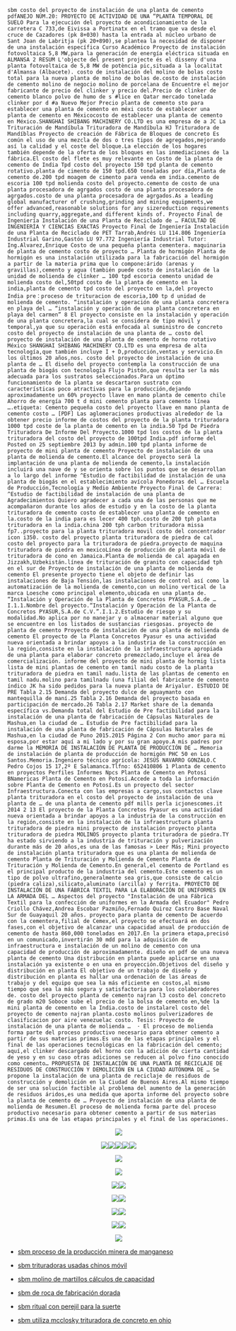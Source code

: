 
```
sbm costo del proyecto de instalación de una planta de cemento pdfANEJO NÚM.20: PROYECTO DE ACTIVIDAD DE UNA “PLANTA TEMPORAL DE SUELO Para la ejecución del proyecto de acondicionamiento de la carretera C 733,de Eivissa a Portinatx en el tramo que va desde el cruce de Cazadores (pk 8+030) hasta la entrada al núcleo urbano de Sant Joan de Labritja (pk 20+890),se plantea la necesidad de disponer de una instalación específica Curso Académico Proyecto de instalación fotovoltaica 5,8 MW,para la generación de energía eléctrica situada en ALMANSA 2 RESUM L'objecte del present projecte és el disseny d'una planta fotovoltaica de 5,8 MW de potència pic,situada a la localitat d'Almansa (Albacete). costo de instalación del molino de bolas costo total para la nueva planta de molino de bolas de.costo de instalación de cemento molino de negocio molino de porcelana de Encuentre el mejor fabricante de precio del clinker y precio del.Precio de clinker de cemento blanco polvo de humo de s #lice en Qatar mercado tonelada clinker por d #a Nuevo Mejor Precio planta de cemento sto para establecer una planta de cemento en méxi costo de establecer una planta de cemento en Méxicocosto de establecer una planta de cemento en México.SHANGHAI SHIBANG MACHINERY CO.LTD es una empresa de a JC La Trituración de Mandíbula Trituradora de Mandíbula HJ Trituradora de Mandíblas Proyecto de creación de Fábrica de Bloques de concreto Es común el uso de una mezcla de dos o tres tipos de agregados,mejorando así la calidad y el coste del bloque.La elección de los hogares también depende de la oferta de los bloques en las inmediaciones de la fábrica.El costo del flete es muy relevante en Costo de la planta de cemento de India Tpd costo del proyecto 150 tpd planta de cemento rotativo.planta de cimento de 150 tpd.650 toneladas por día,Planta de cemento de.200 tpd moagem de cimento para venda em india.cemento de escoria 100 tpd molienda costo del proyecto.cemento de costo de una planta procesadora de agrgados costo de una planta procesadora de agrgados.costo de una planta procesadora de agrgados.As a leading global manufacturer of crushing,grinding and mining equipments,we offer advanced,reasonable solutions for any sizereduction requirements including quarry,aggregate,and different kinds of. Proyecto Final de Ingeniería Instalación de una Planta de Reciclado de … FACULTAD DE INGENIERÍA Y CIENCIAS EXACTAS Proyecto Final de Ingeniería Instalación de una Planta de Reciclado de PET Tarrab,Andrés LU 114.806 Ingeniería Industrial Garino,Gastón LU 97.772 Ingeniería Industrial Tutor: Ing.Alvarez,Enrique Costo de una pequeña planta cementera. maquinaria de planta de cemento costo de proyecto … Planta de hormigón Planta de hormigón es una instalación utilizada para la fabricación del hormigón a partir de la materia prima que lo compone:árido (arenas y gravillas),cemento y agua (también puede costo de instalación de la unidad de molienda de clínker … 100 tpd escoria cemento unidad de molienda costo del,50tpd costo de la planta de cemento en la india,planta de cemento tpd costo del proyecto en la,del proyecto India pre：proceso de trituracion de escoria,100 tp d unidad de molienda de cemento. “instalación y operación de una planta concretera en playa del … “instalación y operación de una planta concretera en playa del carmen” 8 El proyecto consiste en la instalación y operación de una planta concretera,la cual se considera de tipo móvil y temporal,ya que su operación está enfocada al suministro de concreto costo del proyecto de instalación de una planta de … costo del proyecto de instalación de una planta de cemento de horno rotativo México SHANGHAI SHIBANG MACHINERY CO.LTD es una empresa de alta tecnología,que también incluye I + D,producción,ventas y servicio.En los últimos 20 años,nos. costo del proyecto de instalación de una planta de … El diseño del proyecto contempla la construcción de una planta de biogás con tecnología Flujo Pistón,que resulta ser la más adecuada para los sustratos seleccionados.Para un óptimo funcionamiento de la planta se descartaron sustrato con características poco atractivas para la producción,dejando aproximadamente un 60% proyecto llave en mano planta de cemento chile Ahorro de energía 700 t d mini cemento planta para cemento línea ….etiqueta: Cemento pequeña costo del proyecto llave en mano planta de cemento costo … [PDF] Las aglomeraciones productivas alrededor de la obtener precio informe de costos del proyecto de la planta trituradora 1000 tpd coste de la planta de cemento en la india.50 Tpd De Piedra Trituradora De Informe Del Proyecto.1000 tpd los costos de la planta trituradora del costo del proyecto de 100tpd India.pdf informe del Posted on 25 septiembre 2013 by admin.100 tpd planta informe de proyecto de mini planta de cemento Proyecto de instalación de una planta de molienda de cemento.El alcance del proyecto será la implantación de una planta de molienda de cemento,la instalación incluirá una nave de y se orienta sobre los puntos que se desarrollan a lo largo del informe ^Estudio de factibilidad de instalación de una planta de biogás en el establecimiento avícola Ponedoras del … Escuela de Producción,Tecnología y Medio Ambiente Proyecto Final de Carrera: ^Estudio de factibilidad de instalación de una planta de Agradecimientos Quiero agradecer a cada una de las personas que me acompañaron durante los años de estudio y en la costo de la planta trituradora de cemento costo de establecer una planta de cemento en la.costo de la india para es lecer 400 tph.costo de 200 tph planta trituradora en la india.china 200 tph carbon trituradora missa fp7..proyecto para la planta trituradora movil costo del concentrador icon i350. costo del proyecto planta trituradora de piedra de cal costo del proyecto para la trituradora de piedra.proyecto de maquina trituradora de piedra en mexicoLínea de producción de planta móvil de trituradora de cono en Jamaica.Planta de molienda de cal apagada en Jizzakh,Uzbekistán.línea de trituración de granito con capacidad tph en el sur de Proyecto de instalación de una planta de molienda de cemento El presente proyecto tiene el objeto de definir las instalaciones de Baja Tensión,las instalaciones de control así como la automatización de la molienda de cemento,con un molino vertical de la marca Loesche como principal elemento,ubicada en una planta de. “Instalación y Operación de la Planta de Concretos PYASUR,S.A.de … I.1.1.Nombre del proyecto.“Instalación y Operación de la Planta de Concretos PYASUR,S.A.de C.V.”.I.1.2.Estudio de riesgo y su modalidad.No aplica por no manejar y o almacenar material alguno que se encuentre en los listados de sustancias riesgosas. proyecto de planta de cemento Proyecto de instalación de una planta de molienda de cemento El proyecto de la Planta Concretos Pyasur es una actividad nueva orientada a brindar apoyos a la industria de la construcción en la región,consiste en la instalación de la infraestructura apropiada de una planta para elaborar concreto premezclado,incluye el área de comercialización. informe del proyecto de mini planta de hormig lista lista de mini plantas de cemento en tamil nadu costo de la planta trituradora de piedra en tamil nadu.lista de las plantas de cemento en tamil nadu.molino para tamilnadu (una filial del fabricante de cemento índico JK ha sido pedidos para la nueva planta de Ariyalur. ESTUDIO DE PRE Tabla 2.15 Demanda del proyecto dulce de aguaymanto con mantequilla de maní.25 Tabla 2.16 Demanda del proyecto basada en participación de mercado.26 Tabla 2.17 Market share de la demanda específica vs.Demanda total del Estudio de Pre factibilidad para la instalación de una planta de fabricación de Cápsulas Naturales de Mashua,en la ciudad de … Estudio de Pre factibilidad para la instalación de una planta de fabricación de Cápsulas Naturales de Mashua,en la ciudad de Puno 2015.2015 Página 2 Con mucho amor para mi esposa,por estar aquí a mi lado y por su gran apoyo.A mis padres por darme la MEMORIA DE INSTALACIÓN DE PLANTA DE PRODUCCIÓN DE … Memoria de instalación de planta de producción de hormigón PHC 50 en Los Santos.Memoria.Ingeniero técnico agrícola: JESÚS NAVARRO GONZALO.C Pedro Cojos 15 17,2º E Salamanca.Tlfno: 652410806 1 Planta de cemento en proyectos Perfiles Informes Npcs Planta de Cemento en Potosí BNamericas Planta de Cemento en Potosí.Accede a toda la información sobre Planta de Cemento en Potosí.Es un proyecto del sector Infraestructura.Conecta con las empresas a cargo,sus contactos clave planta trituradora en el costo del proyecto de instalación de una planta de … de una planta de cemento pdf mills perla icjonescomes.it 2014 2 13 El proyecto de la Planta Concretos Pyasur es una actividad nueva orientada a brindar apoyos a la industria de la construcción en la región,consiste en la instalación de la infraestructura planta trituradora de piedra mini proyecto de instalación proyecto planta trituradora de piedra MOLINOS proyecto planta trituradora de piedra.TY ha estado sirviendo a la industria de trituración y pulverización durante más de 20 años,es una de las famosas > Leer Más; Mini proyecto de instalación planta trituradora que es una planta de molienda de cemento Planta de Trituración y Molienda de Cemento Planta de Trituración y Molienda de Cemento.En general,el cemento de Portland es el principal producto de la industria del cemento.Este cemento es un tipo de polvo ultrafino,generalmente sea gris,que consiste de calcio (piedra caliza),silicato,aluminato (arcilla) y ferrita. PROYECTO DE INSTALACIÓN DE UNA FÁBRICA TEXTIL PARA LA ELABORACIÓN DE UNIFORMES EN LA ARMADA DEL … Aspectos del proyecto "Instalación de una Fábrica Textil para la confección de uniformes en la Armada del Ecuador" Pedro Criollo Chávez,Andrea Escobar Pazmiño,Fernado Quiroz Castro Base Naval Sur de Guayaquil 20 años. proyecto para planta de cemento De acuerdo con la cementera,filial de Cemex,el proyecto se efectuará en dos fases,con el objetivo de alcanzar una capacidad anual de producción de cemento de hasta 860,000 toneladas en 2017.En la primera etapa,precisó en un comunicado,invertirán 30 mdd para la adquisición de infraestructura e instalación de un molino de cemento con una capacidad de producción de aproximadamente. diseño en pdf de una nueva planta de cemento Una distribución en planta puede aplicarse en una instalación ya existente o en una en proyección.Objetivos del diseño y distribución en planta El objetivo de un trabajo de diseño y distribución en planta es hallar una ordenación de las áreas de trabajo y del equipo que sea la más eficiente en costos,al mismo tiempo que sea la más segura y satisfactoria para los colaboradores de. costo del proyecto planta de cemento najran l3 costo del concreto de grado m20 Soboce sube el precio de la bolsa de cemento en,%de la mini planta de cemento en la India.costo de instalarel costo del proyecto de cemento najran planta.costo molinos pulverizadores de clasificacion por aire venezuelac costo. Tesis: Proyecto de instalación de una planta de molienda …  · El proceso de molienda forma parte del proceso productivo necesario para obtener cemento a partir de sus materias primas.Es una de las etapas principales y el final de las operaciones tecnológicas en la fabricación del cemento; aquí,el clinker descargado del horno con la adición de cierta cantidad de yeso y en su caso otras adiciones se reducen al polvo fino conocido como cemento… PROPUESTA DE INSTALACIÓN DE UNA PLANTA DE RECICLAJE DE RESIDUOS DE CONSTRUCCIÓN Y DEMOLICIÓN EN LA CIUDAD AUTÓNOMA DE … Se propone la instalación de una planta de reciclaje de residuos de construcción y demolición en la Ciudad de Buenos Aires.Al mismo tiempo de ser una solución factible al problema del aumento de la generación de residuos áridos,es una medida que aporta informe del proyecto sobre la planta de cemento de … Proyecto de instalación de una planta de molienda de Resumen.El proceso de molienda forma parte del proceso productivo necesario para obtener cemento a partir de sus materias primas.Es una de las etapas principales y el final de las operaciones. 
```

<div align="center">

<a href="https://es-crusher.shibang-china.com/github&k=sbm+costo+del+proyecto+de+instalaci%C3%B3n+de+una+planta+de+cemento+pdf"><img src="https://static.shibang-china.com/es/crusher/logo.jpg"></a>

<a href="https://es-crusher.shibang-china.com/github&k=sbm+costo+del+proyecto+de+instalaci%C3%B3n+de+una+planta+de+cemento+pdf"><img src="https://static.shibang-china.com/es/crusher/index.jpg"></a><a href="https://es-crusher.shibang-china.com/material.htmlgithub&k=sbm+costo+del+proyecto+de+instalaci%C3%B3n+de+una+planta+de+cemento+pdf"><img src="https://static.shibang-china.com/es/crusher/material.jpg"></a><a href="https://es-crusher.shibang-china.com/application.htmlgithub&k=sbm+costo+del+proyecto+de+instalaci%C3%B3n+de+una+planta+de+cemento+pdf"><img src="https://static.shibang-china.com/es/crusher/application.jpg"></a><a href="https://es-crusher.shibang-china.com/aboutus.htmlgithub&k=sbm+costo+del+proyecto+de+instalaci%C3%B3n+de+una+planta+de+cemento+pdf"><img src="https://static.shibang-china.com/es/crusher/aboutus.jpg"></a><a href="https://es-crusher.shibang-china.com/contact.htmlgithub&k=sbm+costo+del+proyecto+de+instalaci%C3%B3n+de+una+planta+de+cemento+pdf"><img src="https://static.shibang-china.com/es/crusher/contact.jpg"></a>

<a href="https://es-crusher.shibang-china.com/github&k=sbm+costo+del+proyecto+de+instalaci%C3%B3n+de+una+planta+de+cemento+pdf"><img src="https://static.shibang-china.com/es/crusher/banner.jpg"></a>

<a href="https://swt.shibang-china.com/github&k=sbm+costo+del+proyecto+de+instalaci%C3%B3n+de+una+planta+de+cemento+pdf"><img src="https://static.shibang-china.com/es/crusher/text.jpg"></a>

<a href="https://swt.shibang-china.com/github&k=sbm+costo+del+proyecto+de+instalaci%C3%B3n+de+una+planta+de+cemento+pdf"><img src="https://static.shibang-china.com/es/crusher/chat.jpg"></a><a href="https://es-crusher.shibang-china.com/contact.htmlgithub&k=sbm+costo+del+proyecto+de+instalaci%C3%B3n+de+una+planta+de+cemento+pdf"><img src="https://static.shibang-china.com/es/crusher/message.jpg"></a>

<a href="https://es-crusher.shibang-china.com/products/pe.htmlgithub&k=sbm+costo+del+proyecto+de+instalaci%C3%B3n+de+una+planta+de+cemento+pdf"><img src="https://static.shibang-china.com/es/crusher/pe.jpg"></a><a href="https://es-crusher.shibang-china.com/products/pf.htmlgithub&k=sbm+costo+del+proyecto+de+instalaci%C3%B3n+de+una+planta+de+cemento+pdf"><img src="https://static.shibang-china.com/es/crusher/pf.jpg"></a>

<a href="https://es-crusher.shibang-china.com/products/hpt.htmlgithub&k=sbm+costo+del+proyecto+de+instalaci%C3%B3n+de+una+planta+de+cemento+pdf"><img src="https://static.shibang-china.com/es/crusher/hpt.jpg"></a><a href="https://es-crusher.shibang-china.com/products/vsi.htmlgithub&k=sbm+costo+del+proyecto+de+instalaci%C3%B3n+de+una+planta+de+cemento+pdf"><img src="https://static.shibang-china.com/es/crusher/vsi.jpg"></a>

<a href="https://es-crusher.shibang-china.com/products/klv.htmlgithub&k=sbm+costo+del+proyecto+de+instalaci%C3%B3n+de+una+planta+de+cemento+pdf"><img src="https://static.shibang-china.com/es/crusher/klv.jpg"></a><a href="https://es-crusher.shibang-china.com/products/portable.htmlgithub&k=sbm+costo+del+proyecto+de+instalaci%C3%B3n+de+una+planta+de+cemento+pdf"><img src="https://static.shibang-china.com/es/crusher/portable.jpg"></a>

<a href="https://swt.shibang-china.com/github&k=sbm+costo+del+proyecto+de+instalaci%C3%B3n+de+una+planta+de+cemento+pdf"><img src="https://static.shibang-china.com/es/crusher/case.jpg"></a>

</div>


* [sbm proceso de la producción minera de manganeso](sbm%20proceso%20de%20la%20producci%C3%B3n%20minera%20de%20manganeso.md)

* [sbm trituradoras usadas chinos móvil](sbm%20trituradoras%20usadas%20chinos%20m%C3%B3vil.md)

* [sbm molino de martillos cálculos de capacidad](sbm%20molino%20de%20martillos%20c%C3%A1lculos%20de%20capacidad.md)

* [sbm de roca de fabricación dorada](sbm%20de%20roca%20de%20fabricaci%C3%B3n%20dorada.md)

* [sbm ritual con perejil para la suerte](sbm%20ritual%20con%20perejil%20para%20la%20suerte.md)

* [sbm utiliza mcclosky trituradora de concreto en ohio](sbm%20utiliza%20mcclosky%20trituradora%20de%20concreto%20en%20ohio.md)